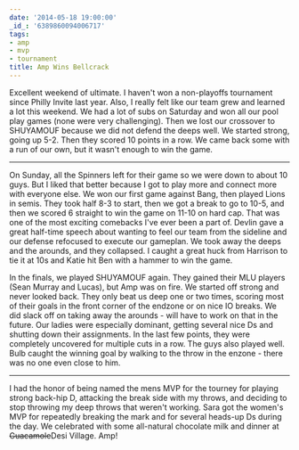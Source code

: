 ```yaml
---
date: '2014-05-18 19:00:00'
_id_: '6389860094006717'
tags:
- amp
- mvp
- tournament
title: Amp Wins Bellcrack
---
```


Excellent weekend of ultimate. I haven't won a non-playoffs tournament since Philly Invite last year. Also, I really felt like our team grew and learned a lot this weekend. We had a lot of subs on Saturday and won all our pool play games (none were very challenging). Then we lost our crossover to SHUYAMOUF because we did not defend the deeps well. We started strong, going up 5-2. Then they scored 10 points in a row. We came back some with a run of our own, but it wasn't enough to win the game.

---

On Sunday, all the Spinners left for their game so we were down to about 10 guys. But I liked that better because I got to play more and connect more with everyone else. We won our first game against Bang, then played Lions in semis. They took half 8-3 to start, then we got a break to go to 10-5, and then we scored 6 straight to win the game on 11-10 on hard cap. That was one of the most exciting comebacks I've ever been a part of. Devlin gave a great half-time speech about wanting to feel our team from the sideline and our defense refocused to execute our gameplan. We took away the deeps and the arounds, and they collapsed. I caught a great huck from Harrison to tie it at 10s and Katie hit Ben with a hammer to win the game. 

In the finals, we played SHUYAMOUF again. They gained their MLU players (Sean Murray and Lucas), but Amp was on fire. We started off strong and never looked back. They only beat us deep one or two times, scoring most of their goals in the front corner of the endzone or on nice IO breaks. We did slack off on taking away the arounds - will have to work on that in the future. Our ladies were especially dominant, getting several nice Ds and shutting down their assignments. In the last few points, they were completely uncovered for multiple cuts in a row. The guys also played well. Bulb caught the winning goal by walking to the throw in the enzone - there was no one even close to him. 

---

I had the honor of being named the mens MVP for the tourney for playing strong back-hip D, attacking the break side with my throws, and deciding to stop throwing my deep throws that weren't working. Sara got the women's MVP for repeatedly breaking the mark and for several heads-up Ds during the day. We celebrated with some all-natural chocolate milk and dinner at <strike>Guacamole</strike>Desi Village. Amp!
